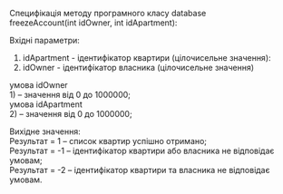 Специфікація методу програмного класу database <br>
freezeAccount(int idOwner, int idApartment): <br>

Вхідні параметри: <br>
  1) idApartment - ідентифікатор квартири (цілочисельне значення): <br>
  2) idOwner - ідентифікатор власника (цілочисельне значення) <br>

  умова idOwner <br>
    1) – значення від 0 до 1000000; <br>
  умова idApartment <br>
    2) – значення від 0 до 1000000; <br>

Вихідне значення: <br>
  Результат = 1 – список квартир успішно отримано; <br>
  Результат = -1 – ідентифікатор квартири або власника не відповідає умовам; <br>
  Результат = -2 – ідентифікатор квартири та власника не відповідає умовам. <br>
